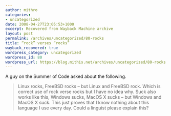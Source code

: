 ```yaml
---
author: mithro
categories:
- uncategorized
date: 2008-04-27T23:05:53+1000
excerpt: Recovered from Wayback Machine archive
layout: post
permalink: /archives/uncategorized/80-rocks
title: “rock” verses “rocks”
wayback_recovered: true
wordpress_category: uncategorized
wordpress_id: 80
wordpress_url: https://blog.mithis.net/archives/uncategorized/80-rocks
---
```

A guy on the Summer of Code asked about the following.
> Linux rocks, FreeBSD rocks – but Linux and FreeBSD rock.
Which is correct use of rock verse rocks but I have no idea why. Suck also works like this,
> Windows sucks, MacOS X sucks – but Windows and MacOS X suck.
This just proves that I know nothing about this language I use every day. Could a linguist please explain this?
